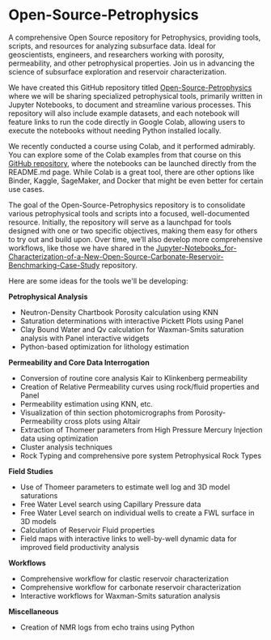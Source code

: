 # Open-Source-Petrophysics
A comprehensive Open Source repository for Petrophysics, providing tools, scripts, and resources for analyzing subsurface data. Ideal for geoscientists, engineers, and researchers working with porosity, permeability, and other petrophysical properties. Join us in advancing the science of subsurface exploration and reservoir characterization.

We have created this GitHub repository titled [Open-Source-Petrophysics](https://github.com/Philliec459/Open-Source-Petrophysics) where we will be sharing specialized petrophysical tools, primarily written in Jupyter Notebooks, to document and streamline various processes. This repository will also include example datasets, and each notebook will feature links to run the code directly in Google Colab, allowing users to execute the notebooks without needing Python installed locally. 

We recently conducted a course using Colab, and it performed admirably. You can explore some of the Colab examples from that course on this [GitHub repository](https://github.com/Philliec459/Launchpad-for-STS-Processing-of-STELLA-Spectrometer-Landsat-and-PACE-Ocean-Data), where the notebooks can be launched directly from the README.md page. While Colab is a great tool, there are other options like Binder, Kaggle, SageMaker, and Docker that might be even better for certain use cases.

The goal of the Open-Source-Petrophysics repository is to consolidate various petrophysical tools and scripts into a focused, well-documented resource. Initially, the repository will serve as a launchpad for tools designed with one or two specific objectives, making them easy for others to try out and build upon. Over time, we’ll also develop more comprehensive workflows, like those we have shared in the [Jupyter-Notebooks_for-Characterization-of-a-New-Open-Source-Carbonate-Reservoir-Benchmarking-Case-Study](https://github.com/Philliec459/Jupyter-Notebooks_for-Characterization-of-a-New-Open-Source-Carbonate-Reservoir-Benchmarking-Case-St) repository.

Here are some ideas for the tools we'll be developing:

**Petrophysical Analysis**
- Neutron-Density Chartbook Porosity calculation using KNN
- Saturation determinations with interactive Pickett Plots using Panel
- Clay Bound Water and Qv calculation for Waxman-Smits saturation analysis with Panel interactive widgets
- Python-based optimization for lithology estimation

**Permeability and Core Data Interrogation**
- Conversion of routine core analysis Kair to Klinkenberg permeability
- Creation of Relative Permeability curves using rock/fluid properties and Panel
- Permeability estimation using KNN, etc.
- Visualization of thin section photomicrographs from Porosity-Permeability cross plots using Altair
- Extraction of Thomeer parameters from High Pressure Mercury Injection data using optimization
- Cluster analysis techniques
- Rock Typing and comprehensive pore system Petrophysical Rock Types

**Field Studies**
- Use of Thomeer parameters to estimate well log and 3D model saturations
- Free Water Level search using Capillary Pressure data
- Free Water Level search on individual wells to create a FWL surface in 3D models
- Calculation of Reservoir Fluid properties
- Field maps with interactive links to well-by-well dynamic data for improved field productivity analysis

**Workflows**
- Comprehensive workflow for clastic reservoir characterization
- Comprehensive workflow for carbonate reservoir characterization
- Interactive workflows for Waxman-Smits saturation analysis

**Miscellaneous**
- Creation of NMR logs from echo trains using Python
